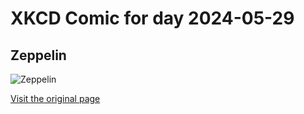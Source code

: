 
# XKCD Comic for day 2024-05-29

## Zeppelin

![Zeppelin](https://imgs.xkcd.com/comics/zeppelin.jpg "A tribute to Buttercup Festival")

[Visit the original page](https://xkcd.com/73/)
